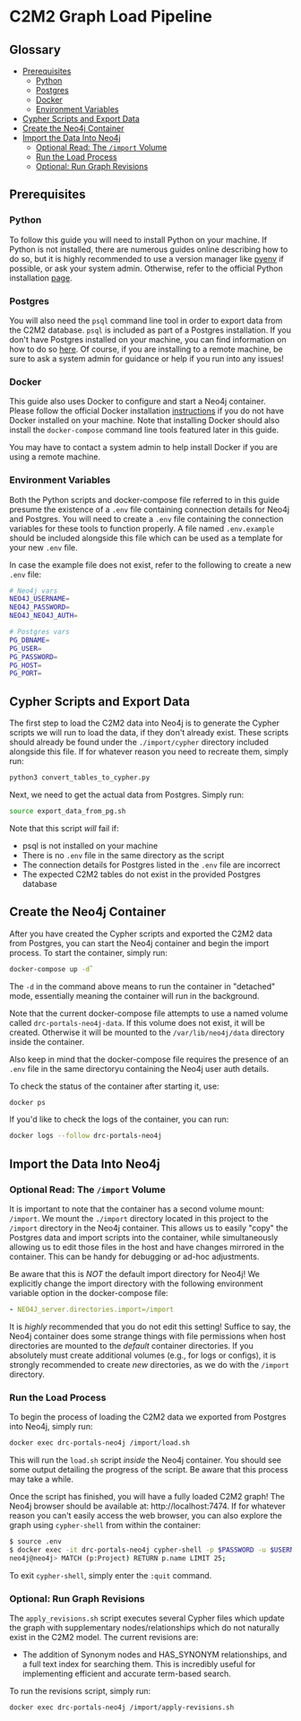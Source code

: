 # C2M2 Graph Load Pipeline

## Glossary

- [Prerequisites](#prerequisites)
  - [Python](#python)
  - [Postgres](#postgres)
  - [Docker](#docker)
  - [Environment Variables](#environment-variables)
- [Cypher Scripts and Export Data](#cypher-scripts-and-export-data)
- [Create the Neo4j Container](#create-the-neo4j-container)
- [Import the Data Into Neo4j](#import-the-data-into-neo4j)
  - [Optional Read: The `/import` Volume](#optional-read-the-import-volume)
  - [Run the Load Process](#run-the-load-process)
  - [Optional: Run Graph Revisions](#optional-run-graph-revisions)

## Prerequisites

### Python

To follow this guide you will need to install Python on your machine. If Python is not installed, there are numerous guides online describing how to do so, but it is highly recommended to use a version manager like [pyenv](https://github.com/pyenv/pyenv) if possible, or ask your system admin. Otherwise, refer to the official Python installation [page](https://www.python.org/downloads/).

### Postgres

You will also need the `psql` command line tool in order to export data from the C2M2 database. `psql` is included as part of a Postgres installation. If you don't have Postgres installed on your machine, you can find information on how to do so [here](https://www.postgresql.org/docs/current/tutorial-install.html). Of course, if you are installing to a remote machine, be sure to ask a system admin for guidance or help if you run into any issues!

### Docker

This guide also uses Docker to configure and start a Neo4j container. Please follow the official Docker installation [instructions](https://docs.docker.com/engine/install/) if you do not have Docker installed on your machine. Note that installing Docker should also install the `docker-compose` command line tools featured later in this guide.

You may have to contact a system admin to help install Docker if you are using a remote machine.

### Environment Variables

Both the Python scripts and docker-compose file referred to in this guide presume the existence of a `.env` file containing connection details for Neo4j and Postgres. You will need to create a `.env` file containing the connection variables for these tools to function properly. A file named `.env.example` should be included alongside this file which can be used as a template for your new `.env` file.

In case the example file does not exist, refer to the following to create a new `.env` file:

```bash
# Neo4j vars
NEO4J_USERNAME=
NEO4J_PASSWORD=
NEO4J_NEO4J_AUTH=

# Postgres vars
PG_DBNAME=
PG_USER=
PG_PASSWORD=
PG_HOST=
PG_PORT=
```

## Cypher Scripts and Export Data

The first step to load the C2M2 data into Neo4j is to generate the Cypher scripts we will run to load the data, if they don't already exist. These scripts should already be found under the `./import/cypher` directory included alongside this file. If for whatever reason you need to recreate them, simply run:

```bash
python3 convert_tables_to_cypher.py
```

Next, we need to get the actual data from Postgres. Simply run:

```bash
source export_data_from_pg.sh
```

Note that this script _will_ fail if:

- psql is not installed on your machine
- There is no `.env` file in the same directory as the script
- The connection details for Postgres listed in the `.env` file are incorrect
- The expected C2M2 tables do not exist in the provided Postgres database

## Create the Neo4j Container

After you have created the Cypher scripts and exported the C2M2 data from Postgres, you can start the Neo4j container and begin the import process. To start the container, simply run:

```bash
docker-compose up -d`
```

The `-d` in the command above means to run the container in "detached" mode, essentially meaning the container will run in the background.

Note that the current docker-compose file attempts to use a named volume called `drc-portals-neo4j-data`. If this volume does not exist, it will be created. Otherwise it will be mounted to the `/var/lib/neo4j/data` directory inside the container.

Also keep in mind that the docker-compose file requires the presence of an `.env` file in the same directoryu containing the Neo4j user auth details.

To check the status of the container after starting it, use:

```bash
docker ps
```

If you'd like to check the logs of the container, you can run:

```bash
docker logs --follow drc-portals-neo4j
```

## Import the Data Into Neo4j

### Optional Read: The `/import` Volume

It is important to note that the container has a second volume mount: `/import`. We mount the `./import` directory located in this project to the `/import` directory in the Neo4j container. This allows us to easily "copy" the Postgres data and import scripts into the container, while simultaneously allowing us to edit those files in the host and have changes mirrored in the container. This can be handy for debugging or ad-hoc adjustments.

Be aware that this is _NOT_ the default import directory for Neo4j! We explicitly change the import directory with the following environment variable option in the docker-compose file:

```yaml
- NEO4J_server.directories.import=/import
```

It is _highly_ recommended that you do not edit this setting! Suffice to say, the Neo4j container does some strange things with file permissions when host directories are mounted to the _default_ container directories. If you absolutely must create additional volumes (e.g., for logs or configs), it is strongly recommended to create _new_ directories, as we do with the `/import` directory.

### Run the Load Process

To begin the process of loading the C2M2 data we exported from Postgres into Neo4j, simply run:

```bash
docker exec drc-portals-neo4j /import/load.sh
```

This will run the `load.sh` script _inside_ the Neo4j container. You should see some output detailing the progress of the script. Be aware that this process may take a while.

Once the script has finished, you will have a fully loaded C2M2 graph! The Neo4j browser should be available at: http://localhost:7474. If for whatever reason you can't easily access the web browser, you can also explore the graph using `cypher-shell` from within the container:

```bash
$ source .env
$ docker exec -it drc-portals-neo4j cypher-shell -p $PASSWORD -u $USERNAME
neo4j@neo4j> MATCH (p:Project) RETURN p.name LIMIT 25;
```

To exit `cypher-shell`, simply enter the `:quit` command.

### Optional: Run Graph Revisions

The `apply_revisions.sh` script executes several Cypher files which update the graph with supplementary nodes/relationships which do not naturally exist in the C2M2 model. The current revisions are:

- The addition of Synonym nodes and HAS_SYNONYM relationships, and a full text index for searching them. This is incredibly useful for implementing efficient and accurate term-based search.

To run the revisions script, simply run:

```bash
docker exec drc-portals-neo4j /import/apply-revisions.sh
```
